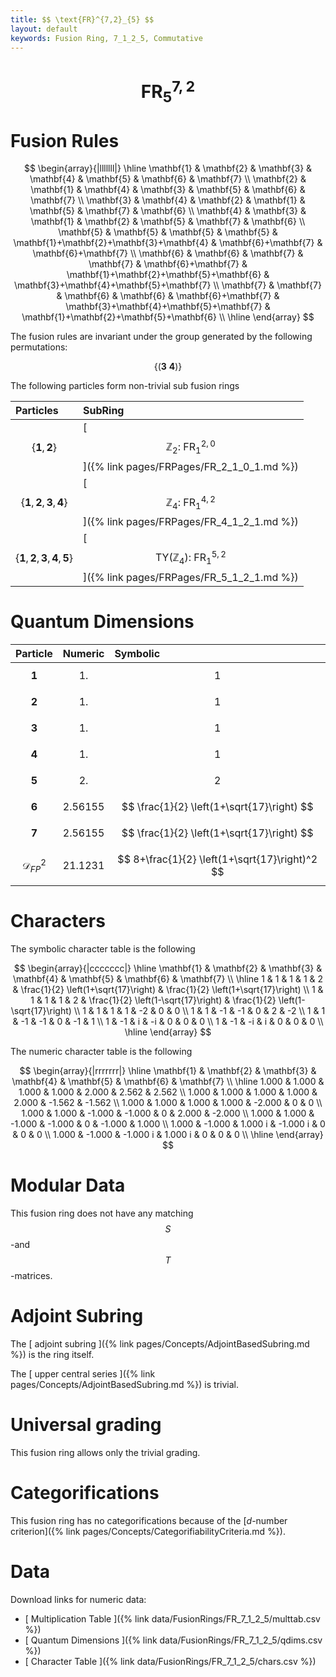 ```yaml
---
title: $$ \text{FR}^{7,2}_{5} $$
layout: default
keywords: Fusion Ring, 7_1_2_5, Commutative
---
```

# $$ \text{FR}^{7,2}_{5} $$


# Fusion Rules

$$
\begin{array}{|lllllll|}
\hline
 \mathbf{1} & \mathbf{2} & \mathbf{3} & \mathbf{4} & \mathbf{5} & \mathbf{6} & \mathbf{7} \\
 \mathbf{2} & \mathbf{1} & \mathbf{4} & \mathbf{3} & \mathbf{5} & \mathbf{6} & \mathbf{7} \\
 \mathbf{3} & \mathbf{4} & \mathbf{2} & \mathbf{1} & \mathbf{5} & \mathbf{7} & \mathbf{6} \\
 \mathbf{4} & \mathbf{3} & \mathbf{1} & \mathbf{2} & \mathbf{5} & \mathbf{7} & \mathbf{6} \\
 \mathbf{5} & \mathbf{5} & \mathbf{5} & \mathbf{5} & \mathbf{1}+\mathbf{2}+\mathbf{3}+\mathbf{4} & \mathbf{6}+\mathbf{7} & \mathbf{6}+\mathbf{7} \\
 \mathbf{6} & \mathbf{6} & \mathbf{7} & \mathbf{7} & \mathbf{6}+\mathbf{7} & \mathbf{1}+\mathbf{2}+\mathbf{5}+\mathbf{6} & \mathbf{3}+\mathbf{4}+\mathbf{5}+\mathbf{7} \\
 \mathbf{7} & \mathbf{7} & \mathbf{6} & \mathbf{6} & \mathbf{6}+\mathbf{7} & \mathbf{3}+\mathbf{4}+\mathbf{5}+\mathbf{7} & \mathbf{1}+\mathbf{2}+\mathbf{5}+\mathbf{6} \\
\hline
\end{array}
$$


The fusion rules are invariant under the group generated by the following permutations:

$$ \{(\mathbf{3} \  \mathbf{4})\} $$


The following particles form non-trivial sub fusion rings

| Particles | SubRing |
| :------ | :------ |
| $$ \{\mathbf{1},\mathbf{2}\} $$ | [ $$ \mathbb{Z}_2:\ \text{FR}^{2,0}_{1} $$ ]({% link pages/FRPages/FR_2_1_0_1.md %}) |
| $$ \{\mathbf{1},\mathbf{2},\mathbf{3},\mathbf{4}\} $$ | [ $$ \mathbb{Z}_4:\ \text{FR}^{4,2}_{1} $$ ]({% link pages/FRPages/FR_4_1_2_1.md %}) |
| $$ \{\mathbf{1},\mathbf{2},\mathbf{3},\mathbf{4},\mathbf{5}\} $$ | [ $$ \left.\text{TY(}\mathbb{Z}_4\right):\ \text{FR}^{5,2}_{1} $$ ]({% link pages/FRPages/FR_5_1_2_1.md %}) |

# Quantum Dimensions

| Particle | Numeric | Symbolic |
| :------ | :------ | :------ |
| $$ \mathbf{1} $$ | $$ 1. $$ | $$ 1 $$ |
| $$ \mathbf{2} $$ | $$ 1. $$ | $$ 1 $$ |
| $$ \mathbf{3} $$ | $$ 1. $$ | $$ 1 $$ |
| $$ \mathbf{4} $$ | $$ 1. $$ | $$ 1 $$ |
| $$ \mathbf{5} $$ | $$ 2. $$ | $$ 2 $$ |
| $$ \mathbf{6} $$ | $$ 2.56155 $$ | $$ \frac{1}{2} \left(1+\sqrt{17}\right) $$ |
| $$ \mathbf{7} $$ | $$ 2.56155 $$ | $$ \frac{1}{2} \left(1+\sqrt{17}\right) $$ |
| $$ \mathcal{D}_{FP}^2 $$ | $$ 21.1231 $$ | $$ 8+\frac{1}{2} \left(1+\sqrt{17}\right)^2 $$ |

# Characters

The symbolic character table is the following

$$
\begin{array}{|ccccccc|}
\hline
 \mathbf{1} & \mathbf{2} & \mathbf{3} & \mathbf{4} & \mathbf{5} & \mathbf{6} & \mathbf{7} \\
\hline
 1 & 1 & 1 & 1 & 2 & \frac{1}{2} \left(1+\sqrt{17}\right) & \frac{1}{2} \left(1+\sqrt{17}\right) \\
 1 & 1 & 1 & 1 & 2 & \frac{1}{2} \left(1-\sqrt{17}\right) & \frac{1}{2} \left(1-\sqrt{17}\right) \\
 1 & 1 & 1 & 1 & -2 & 0 & 0 \\
 1 & 1 & -1 & -1 & 0 & 2 & -2 \\
 1 & 1 & -1 & -1 & 0 & -1 & 1 \\
 1 & -1 & i & -i & 0 & 0 & 0 \\
 1 & -1 & -i & i & 0 & 0 & 0 \\
\hline
\end{array}
$$

The numeric character table is the following

$$
\begin{array}{|rrrrrrr|}
\hline
 \mathbf{1} & \mathbf{2} & \mathbf{3} & \mathbf{4} & \mathbf{5} & \mathbf{6} & \mathbf{7} \\
\hline
 1.000 & 1.000 & 1.000 & 1.000 & 2.000 & 2.562 & 2.562 \\
 1.000 & 1.000 & 1.000 & 1.000 & 2.000 & -1.562 & -1.562 \\
 1.000 & 1.000 & 1.000 & 1.000 & -2.000 & 0 & 0 \\
 1.000 & 1.000 & -1.000 & -1.000 & 0 & 2.000 & -2.000 \\
 1.000 & 1.000 & -1.000 & -1.000 & 0 & -1.000 & 1.000 \\
 1.000 & -1.000 & 1.000 i & -1.000 i & 0 & 0 & 0 \\
 1.000 & -1.000 & -1.000 i & 1.000 i & 0 & 0 & 0 \\
\hline
\end{array}
$$

# Modular Data

This fusion ring does not have any matching $$ S $$-and $$ T $$-matrices.

# Adjoint Subring

The [ adjoint subring ]({% link pages/Concepts/AdjointBasedSubring.md %}) is the ring itself.

The [ upper central series ]({% link pages/Concepts/AdjointBasedSubring.md %}) is trivial.

# Universal grading

This fusion ring allows only the trivial grading.

# Categorifications

This fusion ring has no  categorifications because of the [$d$-number criterion]({% link pages/Concepts/CategorifiabilityCriteria.md %}).

# Data

Download links for numeric data:

* [ Multiplication Table ]({% link data/FusionRings/FR_7_1_2_5/multtab.csv %})
* [ Quantum Dimensions ]({% link data/FusionRings/FR_7_1_2_5/qdims.csv %})
* [ Character Table ]({% link data/FusionRings/FR_7_1_2_5/chars.csv %})
